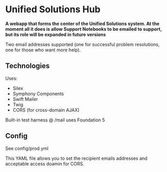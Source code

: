 # Unified Solutions Hub

**A webapp that forms the center of the Unified Solutions system. At the moment all it does is allow Support Notebooks to be emailed to support, but its role will be expanded in future versions**

Two email addresses supported (one for successful problem resolutions, one for those who want more help).

## Technologies

Uses:

* Silex
* Symphony Components
* Swift Mailer
* Twig
* CORS (for cross-domain AJAX)

Built-in test harness @ /mail uses Foundation 5

## Config

See config/prod.yml

This YAML file allows you to set the recipient emails addresses and acceptable access doamin for CORS.
